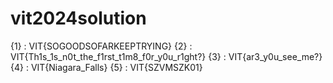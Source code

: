 # vit2024solution
{1} : VIT{SOGOODSOFARKEEPTRYING} {2} : VIT{Th1s_1s_n0t_the_f1rst_t1m8_f0r_y0u_r1ght?} {3} : VIT{ar3_y0u_see_me?} {4} : VIT{Niagara_Falls} {5} : VIT{SZVMSZK01}
